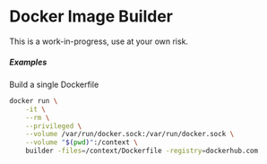# Docker Image Builder

This is a work-in-progress, use at your own risk.


##### Examples

Build a single Dockerfile

```bash
docker run \
	-it \
	--rm \
	--privileged \
	--volume /var/run/docker.sock:/var/run/docker.sock \
	--volume "$(pwd)":/context \
	builder -files=/context/Dockerfile -registry=dockerhub.com
```

